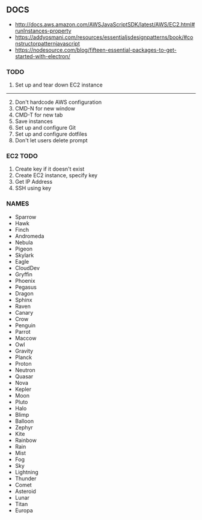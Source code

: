 ## DOCS

- http://docs.aws.amazon.com/AWSJavaScriptSDK/latest/AWS/EC2.html#runInstances-property
- https://addyosmani.com/resources/essentialjsdesignpatterns/book/#constructorpatternjavascript
- https://nodesource.com/blog/fifteen-essential-packages-to-get-started-with-electron/

### TODO

1. Set up and tear down EC2 instance

---

2. Don't hardcode AWS configuration
3. CMD-N for new window
4. CMD-T for new tab
5. Save instances  
6. Set up and configure Git
7. Set up and configure dotfiles
8. Don't let users delete prompt

### EC2 TODO

1. Create key if it doesn't exist
2. Create EC2 instance, specify key
3. Get IP Address
4. SSH using key

### NAMES

- Sparrow
- Hawk
- Finch
- Andromeda
- Nebula
- Pigeon
- Skylark
- Eagle
- CloudDev
- Gryffin
- Phoenix
- Pegasus
- Dragon
- Sphinx
- Raven
- Canary
- Crow
- Penguin
- Parrot
- Maccow
- Owl
- Gravity
- Planck
- Proton
- Neutron
- Quasar
- Nova
- Kepler
- Moon
- Pluto
- Halo
- Blimp
- Balloon
- Zephyr
- Kite
- Rainbow
- Rain
- Mist
- Fog
- Sky
- Lightning
- Thunder
- Comet
- Asteroid
- Lunar
- Titan
- Europa
